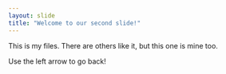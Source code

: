```yaml
---
layout: slide
title: "Welcome to our second slide!"
---
```

This is my files.
There are others like it, but this one is mine too.

Use the left arrow to go back!
